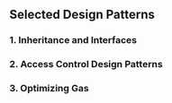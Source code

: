 ## Selected Design Patterns

### 1. Inheritance and Interfaces
<!-- Describe the contracts that are inherited and provide a one line overview of what they do. -->
<!-- Describe what methods are overidden and why -->
<!-- Describe what it means to be ERC-X compliant -->

### 2. Access Control Design Patterns
<!-- Describe the use of Ownable to control access and the onlyOwner modifier -->

### 3. Optimizing Gas
<!-- Describe how keeping state changes out of loops optimizes gas -->
